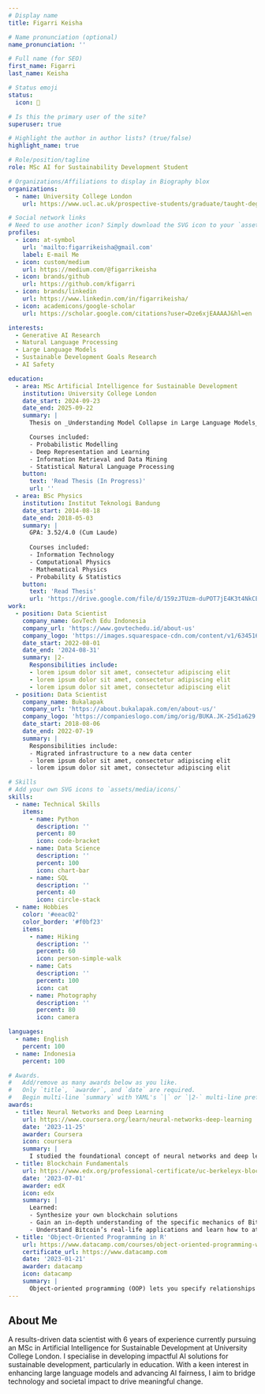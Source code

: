 ```yaml
---
# Display name
title: Figarri Keisha

# Name pronunciation (optional)
name_pronunciation: ''

# Full name (for SEO)
first_name: Figarri
last_name: Keisha

# Status emoji
status:
  icon: 🤖

# Is this the primary user of the site?
superuser: true

# Highlight the author in author lists? (true/false)
highlight_name: true

# Role/position/tagline
role: MSc AI for Sustainability Development Student

# Organizations/Affiliations to display in Biography blox
organizations:
  - name: University College London
    url: https://www.ucl.ac.uk/prospective-students/graduate/taught-degrees/artificial-intelligence-sustainable-development-msc

# Social network links
# Need to use another icon? Simply download the SVG icon to your `assets/media/icons/` folder.
profiles:
  - icon: at-symbol
    url: 'mailto:figarrikeisha@gmail.com'
    label: E-mail Me
  - icon: custom/medium
    url: https://medium.com/@figarrikeisha
  - icon: brands/github
    url: https://github.com/kfigarri
  - icon: brands/linkedin
    url: https://www.linkedin.com/in/figarrikeisha/
  - icon: academicons/google-scholar
    url: https://scholar.google.com/citations?user=Dze6xjEAAAAJ&hl=en

interests:
  - Generative AI Research
  - Natural Language Processing
  - Large Language Models
  - Sustainable Development Goals Research
  - AI Safety 

education:
  - area: MSc Artificial Intelligence for Sustainable Development
    institution: University College London
    date_start: 2024-09-23
    date_end: 2025-09-22
    summary: |
      Thesis on _Understanding Model Collapse in Large Language Models_, a degradation in factual accuracy that arises under recursive synthetic training. Supervised by [Prof Philip Treleaven](http://www0.cs.ucl.ac.uk/staff/p.treleaven/) and in collaboration with [Holistic AI](https://www.holisticai.com/about).

      Courses included:
      - Probabilistic Modelling
      - Deep Representation and Learning
      - Information Retrieval and Data Mining
      - Statistical Natural Language Processing
    button:
      text: 'Read Thesis (In Progress)'
      url: ''
  - area: BSc Physics
    institution: Institut Teknologi Bandung
    date_start: 2014-08-18
    date_end: 2018-05-03
    summary: |
      GPA: 3.52/4.0 (Cum Laude)
      
      Courses included:
      - Information Technology
      - Computational Physics
      - Mathematical Physics
      - Probability & Statistics
    button:
      text: 'Read Thesis'
      url: 'https://drive.google.com/file/d/159zJTUzm-duPOT7jE4K3t4NkCEVu1xM5/view?usp=drive_link'
work:
  - position: Data Scientist
    company_name: GovTech Edu Indonesia
    company_url: 'https://www.govtechedu.id/about-us'
    company_logo: 'https://images.squarespace-cdn.com/content/v1/634516bde48db10ce13c8279/930e9e3a-54a5-41ef-b461-7c2f86ec0ce4/Logo+Aseet_Reverse+Logo.png'
    date_start: 2022-08-01
    date_end: '2024-08-31'
    summary: |2-
      Responsibilities include:
      - lorem ipsum dolor sit amet, consectetur adipiscing elit
      - lorem ipsum dolor sit amet, consectetur adipiscing elit
      - lorem ipsum dolor sit amet, consectetur adipiscing elit
  - position: Data Scientist
    company_name: Bukalapak
    company_url: 'https://about.bukalapak.com/en/about-us/'
    company_logo: 'https://companieslogo.com/img/orig/BUKA.JK-25d1a629.png?t=1720244491'
    date_start: 2018-08-06
    date_end: 2022-07-19
    summary: |
      Responsibilities include:
      - Migrated infrastructure to a new data center
      - lorem ipsum dolor sit amet, consectetur adipiscing elit
      - lorem ipsum dolor sit amet, consectetur adipiscing elit

# Skills
# Add your own SVG icons to `assets/media/icons/`
skills:
  - name: Technical Skills
    items:
      - name: Python
        description: ''
        percent: 80
        icon: code-bracket
      - name: Data Science
        description: ''
        percent: 100
        icon: chart-bar
      - name: SQL
        description: ''
        percent: 40
        icon: circle-stack
  - name: Hobbies
    color: '#eeac02'
    color_border: '#f0bf23'
    items:
      - name: Hiking
        description: ''
        percent: 60
        icon: person-simple-walk
      - name: Cats
        description: ''
        percent: 100
        icon: cat
      - name: Photography
        description: ''
        percent: 80
        icon: camera

languages:
  - name: English
    percent: 100
  - name: Indonesia
    percent: 100

# Awards.
#   Add/remove as many awards below as you like.
#   Only `title`, `awarder`, and `date` are required.
#   Begin multi-line `summary` with YAML's `|` or `|2-` multi-line prefix and indent 2 spaces below.
awards:
  - title: Neural Networks and Deep Learning
    url: https://www.coursera.org/learn/neural-networks-deep-learning
    date: '2023-11-25'
    awarder: Coursera
    icon: coursera
    summary: |
      I studied the foundational concept of neural networks and deep learning. By the end, I was familiar with the significant technological trends driving the rise of deep learning; build, train, and apply fully connected deep neural networks; implement efficient (vectorized) neural networks; identify key parameters in a neural network’s architecture; and apply deep learning to your own applications.
  - title: Blockchain Fundamentals
    url: https://www.edx.org/professional-certificate/uc-berkeleyx-blockchain-fundamentals
    date: '2023-07-01'
    awarder: edX
    icon: edx
    summary: |
      Learned:
      - Synthesize your own blockchain solutions
      - Gain an in-depth understanding of the specific mechanics of Bitcoin
      - Understand Bitcoin’s real-life applications and learn how to attack and destroy Bitcoin, Ethereum, smart contracts and Dapps, and alternatives to Bitcoin’s Proof-of-Work consensus algorithm
  - title: 'Object-Oriented Programming in R'
    url: https://www.datacamp.com/courses/object-oriented-programming-with-s3-and-r6-in-r
    certificate_url: https://www.datacamp.com
    date: '2023-01-21'
    awarder: datacamp
    icon: datacamp
    summary: |
      Object-oriented programming (OOP) lets you specify relationships between functions and the objects that they can act on, helping you manage complexity in your code. This is an intermediate level course, providing an introduction to OOP, using the S3 and R6 systems. S3 is a great day-to-day R programming tool that simplifies some of the functions that you write. R6 is especially useful for industry-specific analyses, working with web APIs, and building GUIs.
---
```


## About Me

A results-driven data scientist with 6 years of experience currently pursuing an MSc in Artificial Intelligence for Sustainable Development at University College London. I specialise in developing impactful AI solutions for sustainable development, particularly in education. With a keen interest in enhancing large language models and advancing AI fairness, I aim to bridge technology and societal impact to drive meaningful change.
